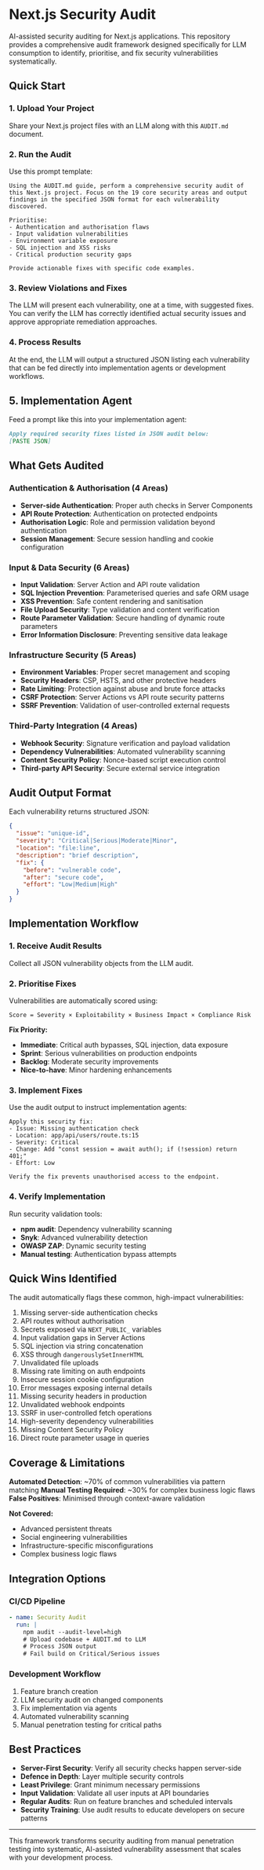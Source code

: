 # Next.js Security Audit

AI-assisted security auditing for Next.js applications. This repository provides a comprehensive audit framework designed specifically for LLM consumption to identify, prioritise, and fix security vulnerabilities systematically.

## Quick Start

### 1. Upload Your Project

Share your Next.js project files with an LLM along with this `AUDIT.md` document.

### 2. Run the Audit

Use this prompt template:

```
Using the AUDIT.md guide, perform a comprehensive security audit of this Next.js project. Focus on the 19 core security areas and output findings in the specified JSON format for each vulnerability discovered.

Prioritise:
- Authentication and authorisation flaws
- Input validation vulnerabilities
- Environment variable exposure
- SQL injection and XSS risks
- Critical production security gaps

Provide actionable fixes with specific code examples.
```

### 3. Review Violations and Fixes

The LLM will present each vulnerability, one at a time, with suggested fixes. You can verify the LLM has correctly identified actual security issues and approve appropriate remediation approaches.

### 4. Process Results

At the end, the LLM will output a structured JSON listing each vulnerability that can be fed directly into implementation agents or development workflows.

## 5. Implementation Agent

Feed a prompt like this into your implementation agent:

```markdown
Apply required security fixes listed in JSON audit below:
[PASTE JSON]
```

## What Gets Audited

### Authentication & Authorisation (4 Areas)

- **Server-side Authentication**: Proper auth checks in Server Components
- **API Route Protection**: Authentication on protected endpoints
- **Authorisation Logic**: Role and permission validation beyond authentication
- **Session Management**: Secure session handling and cookie configuration

### Input & Data Security (6 Areas)

- **Input Validation**: Server Action and API route validation
- **SQL Injection Prevention**: Parameterised queries and safe ORM usage
- **XSS Prevention**: Safe content rendering and sanitisation
- **File Upload Security**: Type validation and content verification
- **Route Parameter Validation**: Secure handling of dynamic route parameters
- **Error Information Disclosure**: Preventing sensitive data leakage

### Infrastructure Security (5 Areas)

- **Environment Variables**: Proper secret management and scoping
- **Security Headers**: CSP, HSTS, and other protective headers
- **Rate Limiting**: Protection against abuse and brute force attacks
- **CSRF Protection**: Server Actions vs API route security patterns
- **SSRF Prevention**: Validation of user-controlled external requests

### Third-Party Integration (4 Areas)

- **Webhook Security**: Signature verification and payload validation
- **Dependency Vulnerabilities**: Automated vulnerability scanning
- **Content Security Policy**: Nonce-based script execution control
- **Third-party API Security**: Secure external service integration

## Audit Output Format

Each vulnerability returns structured JSON:

```json
{
  "issue": "unique-id",
  "severity": "Critical|Serious|Moderate|Minor",
  "location": "file:line",
  "description": "brief description",
  "fix": {
    "before": "vulnerable code",
    "after": "secure code",
    "effort": "Low|Medium|High"
  }
}
```

## Implementation Workflow

### 1. Receive Audit Results

Collect all JSON vulnerability objects from the LLM audit.

### 2. Prioritise Fixes

Vulnerabilities are automatically scored using:

```
Score = Severity × Exploitability × Business Impact × Compliance Risk
```

**Fix Priority:**

- **Immediate**: Critical auth bypasses, SQL injection, data exposure
- **Sprint**: Serious vulnerabilities on production endpoints
- **Backlog**: Moderate security improvements
- **Nice-to-have**: Minor hardening enhancements

### 3. Implement Fixes

Use the audit output to instruct implementation agents:

```
Apply this security fix:
- Issue: Missing authentication check
- Location: app/api/users/route.ts:15
- Severity: Critical
- Change: Add "const session = await auth(); if (!session) return 401;"
- Effort: Low

Verify the fix prevents unauthorised access to the endpoint.
```

### 4. Verify Implementation

Run security validation tools:

- **npm audit**: Dependency vulnerability scanning
- **Snyk**: Advanced vulnerability detection
- **OWASP ZAP**: Dynamic security testing
- **Manual testing**: Authentication bypass attempts

## Quick Wins Identified

The audit automatically flags these common, high-impact vulnerabilities:

1. Missing server-side authentication checks
2. API routes without authorisation
3. Secrets exposed via `NEXT_PUBLIC_` variables
4. Input validation gaps in Server Actions
5. SQL injection via string concatenation
6. XSS through `dangerouslySetInnerHTML`
7. Unvalidated file uploads
8. Missing rate limiting on auth endpoints
9. Insecure session cookie configuration
10. Error messages exposing internal details
11. Missing security headers in production
12. Unvalidated webhook endpoints
13. SSRF in user-controlled fetch operations
14. High-severity dependency vulnerabilities
15. Missing Content Security Policy
16. Direct route parameter usage in queries

## Coverage & Limitations

**Automated Detection**: ~70% of common vulnerabilities via pattern matching
**Manual Testing Required**: ~30% for complex business logic flaws
**False Positives**: Minimised through context-aware validation

**Not Covered:**

- Advanced persistent threats
- Social engineering vulnerabilities
- Infrastructure-specific misconfigurations
- Complex business logic flaws

## Integration Options

### CI/CD Pipeline

```yaml
- name: Security Audit
  run: |
    npm audit --audit-level=high
    # Upload codebase + AUDIT.md to LLM
    # Process JSON output
    # Fail build on Critical/Serious issues
```

### Development Workflow

1. Feature branch creation
2. LLM security audit on changed components
3. Fix implementation via agents
4. Automated vulnerability scanning
5. Manual penetration testing for critical paths

## Best Practices

- **Server-First Security**: Verify all security checks happen server-side
- **Defence in Depth**: Layer multiple security controls
- **Least Privilege**: Grant minimum necessary permissions
- **Input Validation**: Validate all user inputs at API boundaries
- **Regular Audits**: Run on feature branches and scheduled intervals
- **Security Training**: Use audit results to educate developers on secure patterns

---

This framework transforms security auditing from manual penetration testing into systematic, AI-assisted vulnerability assessment that scales with your development process.
